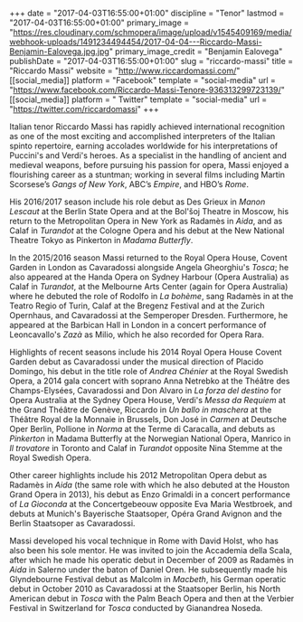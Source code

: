 +++
date = "2017-04-03T16:55:00+01:00"
discipline = "Tenor"
lastmod = "2017-04-03T16:55:00+01:00"
primary_image = "https://res.cloudinary.com/schmopera/image/upload/v1545409169/media/webhook-uploads/1491234494454/2017-04-04---Riccardo-Massi-Benjamin-Ealovega.jpg.jpg"
primary_image_credit = "Benjamin Ealovega"
publishDate = "2017-04-03T16:55:00+01:00"
slug = "riccardo-massi"
title = "Riccardo Massi"
website = "http://www.riccardomassi.com/"
[[social_media]]
platform = "Facebook"
template = "social-media"
url = "https://www.facebook.com/Riccardo-Massi-Tenore-936313299723139/"
[[social_media]]
platform = " Twitter"
template = "social-media"
url = "https://twitter.com/riccardomassi"
+++

Italian tenor Riccardo Massi has rapidly achieved international recognition as one of the most exciting and accomplished interpreters of the Italian spinto repertoire, earning accolades worldwide for his interpretations of Puccini's and Verdi's heroes. As a specialist in the handling of ancient and medieval weapons, before pursuing his passion for opera, Massi enjoyed a flourishing career as a stuntman; working in several films including Martin Scorsese’s *Gangs of New York*, ABC’s *Empire*, and HBO’s *Rome*.

His 2016/2017 season include his role debut as Des Grieux in *Manon Lescaut* at the Berlin State Opera and at the Bol'šoj Theatre in Moscow, his return to the Metropolitan Opera in New York as Radamès in *Aida*, and as Calaf in *Turandot* at the Cologne Opera and his debut at the New National Theatre Tokyo as Pinkerton in *Madama Butterfly*.

In the 2015/2016 season Massi returned to the Royal Opera House, Covent Garden in London as Cavaradossi alongside Angela Gheorghiu's *Tosca*; he also appeared at the Handa Opera on Sydney Harbour (Opera Australia) as Calaf in *Turandot*, at the Melbourne Arts Center (again for Opera Australia) where he debuted the role of Rodolfo in *La bohème*, sang Radamès in at the Teatro Regio of Turin, Calaf at the Bregenz Festival and at the Zurich Opernhaus, and Cavaradossi at the Semperoper Dresden. Furthermore, he appeared at the Barbican Hall in London in a concert performance of Leoncavallo's *Zazà* as Milio, which he also recorded for Opera Rara.

Highlights of recent seasons include his 2014 Royal Opera House Covent Garden debut as Cavaradossi under the musical direction of Placido Domingo, his debut in the title role of *Andrea Chénier* at the Royal Swedish Opera, a 2014 gala concert with soprano Anna Netrebko at the Théâtre des Champs-Elysées, Cavaradossi and Don Alvaro in *La forza del destino* for Opera Australia at the Sydney Opera House, Verdi's *Messa da Requiem* at the Grand Théâtre de Genève, Riccardo in *Un ballo in maschera* at the Théâtre Royal de la Monnaie in Brussels, Don José in *Carmen* at Deutsche Oper Berlin, Pollione in *Norma* at the Terme di Caracalla, and debuts as *Pinkerton* in Madama Butterfly at the Norwegian National Opera, Manrico in *Il trovatore* in Toronto and Calaf in *Turandot* opposite Nina Stemme at the Royal Swedish Opera.

Other career highlights include his 2012 Metropolitan Opera debut as Radamès in *Aida* (the same role with which he also debuted at the Houston Grand Opera in 2013), his debut as Enzo Grimaldi in a concert performance of *La Gioconda* at the Concertgebeouw opposite Eva Maria Westbroek, and debuts at Munich's Bayerische Staatsoper, Opéra Grand Avignon and the Berlin Staatsoper as Cavaradossi.

Massi developed his vocal technique in Rome with David Holst, who has also been his sole mentor. He was invited to join the Accademia della Scala, after which he made his operatic debut in December of 2009 as Radamès in *Aida* in Salerno under the baton of Daniel Oren. He subsequently made his Glyndebourne Festival debut as Malcolm in *Macbeth*, his German operatic debut in October 2010 as Cavaradossi at the Staatsoper Berlin, his North American debut in *Tosca* with the Palm Beach Opera and then at the Verbier Festival in Switzerland for *Tosca* conducted by Gianandrea Noseda.
